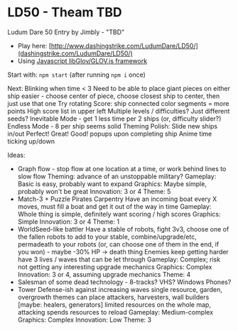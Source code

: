 LD50 - Theam TBD
============================

Ludum Dare 50 Entry by Jimbly - "TBD"

* Play here: [http://www.dashingstrike.com/LudumDare/LD50/](dashingstrike.com/LudumDare/LD50/)
* Using [Javascript libGlov/GLOV.js framework](https://github.com/Jimbly/glovjs)

Start with: `npm start` (after running `npm i` once)

Next:
  Blinking when time < 3
  Need to be able to place giant pieces on either ship easier - choose center of piece, choose closest ship to center, then just use that one
  Try rotating
  Score: ship connected color segments = more points
  High score list in upper left
  Multiple levels / difficulties?  Just different seeds?
    Inevitable Mode - get 1 less time per 2 ships (or, difficulty slider?)
    Endless Mode - 8 per ship seems solid
  Theming
Polish:
  Slide new ships in/out
  Perfect! Great! Good! popups upon completing ship
  Anime time ticking up/down


Ideas:

* Graph flow - stop flow at one location at a time, or work behind lines to slow flow
  Theming: advance of an unstoppable military?
    Gameplay: Basic is easy, probably want to expand
    Graphics: Maybe simple, probably won't be great
    Innovation: 3 or 4
    Theme: 5
* Match-3 + Puzzle Pirates Carpentry
  Have an incoming boat every X moves, must fill a boat and get it out of the way in time
    Gameplay: Whole thing is simple, definitely want scoring / high scores
    Graphics: Simple
    Innovation: 3 or 4
    Theme: 1
* WorldSeed-like battler
  Have a stable of robots, fight 3v3, choose one of the fallen robots to add to your stable, combine/upgrade/etc, permadeath to your robots (or, can choose one of them in the end, if you won) - maybe -30% HP -> death thing
  Enemies keep getting harder have 3 lives / waves that can be let through
    Gameplay: Complex; risk not getting any interesting upgrade mechanics
    Graphics: Complex
    Innovation: 3 or 4, assuming upgrade mechanics
    Theme: 4
* Salesman of some dead technology - 8-tracks? VHS? Windows Phones?
* Tower Defense-ish against increasing waves
  single resource, garden, overgrowth themes
  can place attackers, harvesters, wall builders [maybe: healers, generators]
  limited resources on the whole map, attacking spends resources to reload
    Gameplay: Medium-complex
    Graphics: Complex
    Innovation: Low
    Theme: 3